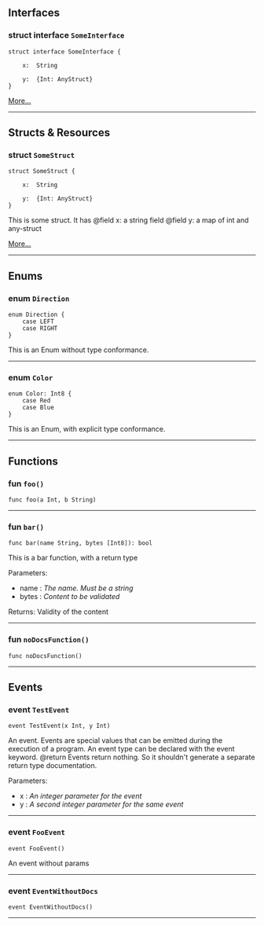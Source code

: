 ## Interfaces

### struct interface `SomeInterface`

```cadence
struct interface SomeInterface {

    x:  String

    y:  {Int: AnyStruct}
}
```

[More...](SomeInterface.md)

---
## Structs & Resources

### struct `SomeStruct`

```cadence
struct SomeStruct {

    x:  String

    y:  {Int: AnyStruct}
}
```
This is some struct. It has
@field x: a string field
@field y: a map of int and any-struct

[More...](SomeStruct.md)

---
## Enums

### enum `Direction`

```cadence
enum Direction {
    case LEFT
    case RIGHT
}
```
This is an Enum without type conformance.

---

### enum `Color`

```cadence
enum Color: Int8 {
    case Red
    case Blue
}
```
This is an Enum, with explicit type conformance.

---
## Functions

### fun `foo()`

```cadence
func foo(a Int, b String)
```

---

### fun `bar()`

```cadence
func bar(name String, bytes [Int8]): bool
```
This is a bar function, with a return type

Parameters:
  - name : _The name. Must be a string_
  - bytes : _Content to be validated_

Returns: Validity of the content

---

### fun `noDocsFunction()`

```cadence
func noDocsFunction()
```

---
## Events

### event `TestEvent`

```cadence
event TestEvent(x Int, y Int)
```
An event.
Events are special values that can be emitted during the execution of a program.
An event type can be declared with the event keyword.
@return Events return nothing. So it shouldn't generate a separate return type documentation.

Parameters:
  - x : _An integer parameter for the event_
  - y : _A second integer parameter for the same event_

---

### event `FooEvent`

```cadence
event FooEvent()
```
An event without params

---

### event `EventWithoutDocs`

```cadence
event EventWithoutDocs()
```

---
